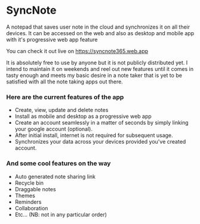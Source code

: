 # SyncNote
A notepad that saves user note in the cloud and synchronizes it on all their devices. It can be accessed on the web and also as desktop and mobile app with it's progressive web app feature

You can check it out live on https://syncnote365.web.app

It is absolutely free to use by anyone but it is not publicly distributed yet. I intend to maintain it on weekends and reel out new features until it comes in tasty enough and meets my basic desire in a note taker that is yet to be satisfied with all the note taking apps out there.

### Here are the current features of the app
* Create, view, update and delete notes
* Install as mobile and desktop as a progressive web app
* Create an account seamlessly in a matter of seconds by simply linking your google account (optional).
* After initial install, internet is not required for subsequent usage.
* Synchronizes your data across your devices provided you've created account.

### And some cool features on the way
* Auto generated note sharing link
* Recycle bin
* Draggable notes
* Themes
* Reminders
* Collaboration
* Etc... (NB: not in any particular order)
